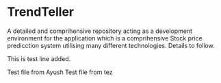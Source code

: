 # TrendTeller
A detailed and comprihensive repository acting as a development environment for the application which is a comprihensive Stock price predicction system utilising many different technologies. Details to follow.

This is test line added.

Test file from Ayush
Test file from tez
